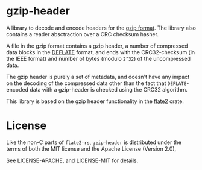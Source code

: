 # gzip-header

A library to decode and encode headers for the [gzip format](http://www.gzip.org/zlib/rfc-gzip.html).
The library also contains a reader absctraction over a CRC checksum hasher.

A file in the gzip format contains a gzip header, a number of compressed data blocks in the [DEFLATE](http://www.gzip.org/zlib/rfc-deflate.html) format, and ends with the CRC32-checksum (in the IEEE format) and number of bytes (modulo `2^32`) of the uncompressed data.

The gzip header is purely a set of metadata, and doesn't have any impact on the decoding of the compressed data other than the fact that `DEFLATE`-encoded data with a gzip-header is checked using the CRC32 algorithm.

This library is based on the gzip header functionality in the [flate2](https://crates.io/crates/flate2) crate.

# License

Like the non-C parts of `flate2-rs`, `gzip-header` is distributed under the terms of both the MIT license and the Apache License (Version 2.0),

See LICENSE-APACHE, and LICENSE-MIT for details.
